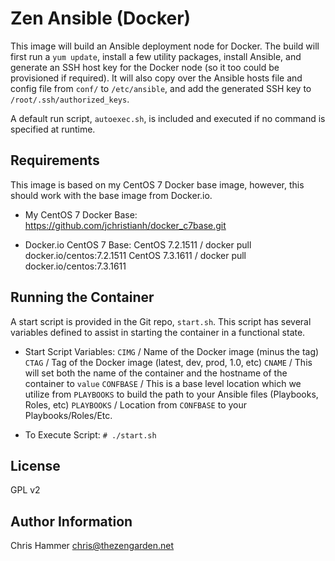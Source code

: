 Zen Ansible (Docker)
====================

This image will build an Ansible deployment node for Docker. The build will first run a `yum update`, install a few utility packages, install Ansible, and generate an SSH host key for the Docker node (so it too could be provisioned if required). It will also copy over the Ansible hosts file and config file from `conf/` to `/etc/ansible`, and add the generated SSH key to `/root/.ssh/authorized_keys`.

A default run script, `autoexec.sh`, is included and executed if no command is specified at runtime.

Requirements
------------

This image is based on my CentOS 7 Docker base image, however, this should work with the base image from Docker.io.

- My CentOS 7 Docker Base:
  https://github.com/jchristianh/docker_c7base.git

- Docker.io CentOS 7 Base:
  CentOS 7.2.1511 / docker pull docker.io/centos:7.2.1511
  CentOS 7.3.1611 / docker pull docker.io/centos:7.3.1611

Running the Container
---------------------

A start script is provided in the Git repo, `start.sh`. This script has several variables defined to assist in starting the container in a functional state.

- Start Script Variables:
  `CIMG` / Name of the Docker image (minus the tag)
  `CTAG` / Tag of the Docker image (latest, dev, prod, 1.0, etc)
  `CNAME` / This will set both the name of the container and the hostname of the container to `value`
  `CONFBASE` / This is a base level location which we utilize from `PLAYBOOKS` to build the path to your Ansible files (Playbooks, Roles, etc)
  `PLAYBOOKS` / Location from `CONFBASE` to your Playbooks/Roles/Etc.


- To Execute Script:
  `# ./start.sh`


License
-------

GPL v2

Author Information
------------------

Chris Hammer <chris@thezengarden.net>
